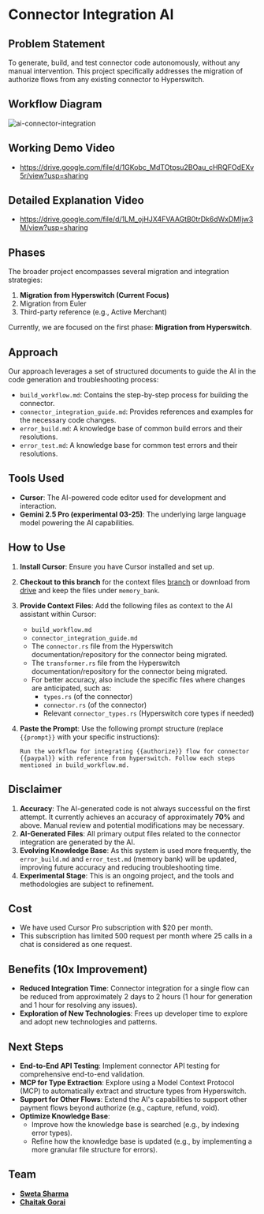# Connector Integration AI

## Problem Statement

To generate, build, and test connector code autonomously, without any manual intervention. This project specifically addresses the migration of authorize flows from any existing connector to Hyperswitch.

## Workflow Diagram 
![ai-connector-integration](https://github.com/user-attachments/assets/b6097266-19bc-4b07-b306-e4fc879e6c5c)

## Working Demo Video 
* https://drive.google.com/file/d/1GKobc_MdTOtpsu2BOau_cHRQFOdEXv5r/view?usp=sharing
## Detailed Explanation Video 
* https://drive.google.com/file/d/1LM_ojHJX4FVAAGtB0trDk6dWxDMIjw3M/view?usp=sharing

## Phases

The broader project encompasses several migration and integration strategies:

1.  **Migration from Hyperswitch (Current Focus)**
2.  Migration from Euler
3.  Third-party reference (e.g., Active Merchant)

Currently, we are focused on the first phase: **Migration from Hyperswitch**.

## Approach

Our approach leverages a set of structured documents to guide the AI in the code generation and troubleshooting process:

*   `build_workflow.md`: Contains the step-by-step process for building the connector.
*   `connector_integration_guide.md`: Provides references and examples for the necessary code changes.
*   `error_build.md`: A knowledge base of common build errors and their resolutions.
*   `error_test.md`: A knowledge base for common test errors and their resolutions.

## Tools Used

*   **Cursor**: The AI-powered code editor used for development and interaction.
*   **Gemini 2.5 Pro (experimental 03-25)**: The underlying large language model powering the AI capabilities.

## How to Use

1.  **Install Cursor**: Ensure you have Cursor installed and set up.
2.  **Checkout to this branch** for the context files [branch](https://github.com/juspay/connector-service/tree/ai-connector-integration) or download from [drive](https://drive.google.com/drive/folders/1NoMmVH4QO8x6SzGNYSdyZb6UQzduN9Pg?usp=sharing) and keep the files under `memory_bank`.
3.  **Provide Context Files**: Add the following files as context to the AI assistant within Cursor:
    *   `build_workflow.md`
    *   `connector_integration_guide.md`
    *   The `connector.rs` file from the Hyperswitch documentation/repository for the connector being migrated.
    *   The `transformer.rs` file from the Hyperswitch documentation/repository for the connector being migrated.
    *   For better accuracy, also include the specific files where changes are anticipated, such as:
        *   `types.rs` (of the connector)
        *   `connector.rs` (of the connector)
        *   Relevant `connector_types.rs` (Hyperswitch core types if needed)
4.  **Paste the Prompt**: Use the following prompt structure (replace `{{prompt}}` with your specific instructions):

    ```
    Run the workflow for integrating {{authorize}} flow for connector {{paypal}} with reference from hyperswitch. Follow each steps mentioned in build_workflow.md.
    ```

## Disclaimer

1.  **Accuracy**: The AI-generated code is not always successful on the first attempt. It currently achieves an accuracy of approximately **70%** and above. Manual review and potential modifications may be necessary.
2.  **AI-Generated Files**: All primary output files related to the connector integration are generated by the AI.
3.  **Evolving Knowledge Base**: As this system is used more frequently, the `error_build.md` and `error_test.md` (memory bank) will be updated, improving future accuracy and reducing troubleshooting time.
4.  **Experimental Stage**: This is an ongoing project, and the tools and methodologies are subject to refinement.

## Cost
* We have used Cursor Pro subscription with $20 per month.
* This subscription has limited 500 request per month where 25 calls in a chat is considered as one request.

## Benefits (10x Improvement)

*   **Reduced Integration Time**: Connector integration for a single flow can be reduced from approximately 2 days to 2 hours (1 hour for generation and 1 hour for resolving any issues).
*   **Exploration of New Technologies**: Frees up developer time to explore and adopt new technologies and patterns.

## Next Steps

*   **End-to-End API Testing**: Implement connector API testing for comprehensive end-to-end validation.
*   **MCP for Type Extraction**: Explore using a Model Context Protocol (MCP) to automatically extract and structure types from Hyperswitch.
*   **Support for Other Flows**: Extend the AI's capabilities to support other payment flows beyond authorize (e.g., capture, refund, void).
*   **Optimize Knowledge Base**:
    *   Improve how the knowledge base is searched (e.g., by indexing error types).
    *   Refine how the knowledge base is updated (e.g., by implementing a more granular file structure for errors).

## Team
* [**Sweta Sharma**](https://github.com/Sweta-Kumari-Sharma) 
* [**Chaitak Gorai**](https://github.com/chaitak-gorai)
